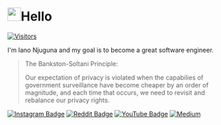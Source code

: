 # <img src="https://raw.githubusercontent.com/iampavangandhi/iampavangandhi/master/gifs/Hi.gif" width="30px" height="30px">Hello

[![Visitors](https://visitor-badge.glitch.me/badge?page_id=IanoNjuguna.IanoNjuguna)](https://github.com/IanoNjuguna)

I'm Iano Njuguna and my goal is to become a great software engineer.

> The Bankston-Soltani Principle:
>
> Our expectation of privacy is violated when the capabilies of government surveillance have become cheaper by an order of magnitude, and each time that occurs, we need to revisit and rebalance our privacy rights.

[![Instagram Badge](https://img.shields.io/badge/Social%20-Instagram-white)](https://www.instagram.com/ianonjuguna_/)
[![Reddit Badge](https://img.shields.io/badge/Social%20-reddit-orange)](https://www.reddit.com/user/IanoChege)
[![YouTube Badge](https://img.shields.io/badge/Media%20-YouTube-red)](https://www.youtube.com/channel/UCCm0F9CXBjKNc3aG0NdbqbA?sub_confirmation=1)
[![Medium](https://img.shields.io/badge/Non%20Tech-Medium-black)](https://medium.com/@IanoNjuguna)

<!--



-->
